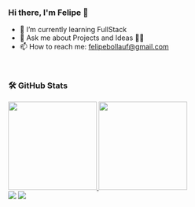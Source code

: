 ### Hi there, I'm Felipe 👋

- 🌱 I’m currently learning FullStack
- 💬 Ask me about Projects and Ideas 🤑💸
- 📫 How to reach me: felipebollauf@gmail.com
<br>

  ### 🛠️ GitHub Stats

<div>
  <a href="https://github.com/Felipe-T-Maciel">
  <img height="180em" src="https://github-readme-stats-eight-theta.vercel.app/api?username=Felipe-T-Maciel&show_icons=true&theme=tokyomoon&include_all_commits=true&count_private=true"/>
  <img height="180em" src="https://github-readme-stats-eight-theta.vercel.app/api/top-langs/?username=Felipe-T-Maciel&layout=compact&langs_count=8&theme=tokyonight"/>
<div>
  
<div> 
  <a href="https://instagram.com/__fenipee" target="_blank"><img src="https://img.shields.io/badge/-Instagram-%23E4405F?style=for-the-badge&logo=instagram&logoColor=white" target="_blank"></a>
  <a href = "mailto:felipebollauf@gmail.com"><img src="https://img.shields.io/badge/-Gmail-%23333?style=for-the-badge&logo=gmail&logoColor=white" target="_blank"></a>
  
</div>
